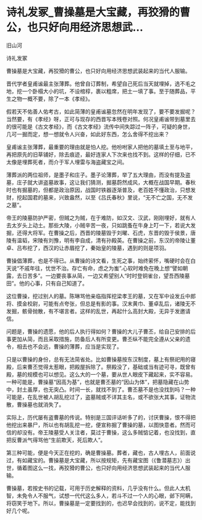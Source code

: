 # 诗礼发冢_曹操墓是大宝藏，再狡猾的曹公，也只好向用经济思想武...

旧山河

诗礼发冢

曹操墓是大宝藏，再狡猾的曹公，也只好向用经济思想武装起来的当代人服输。

晋代学者皇甫谧最主张薄葬。他曾自订葬制，希望自己死后当天就埋掉，选不毛之地，挖一个卧榻大小的坑，不设棺椁，裹以粗席，把土一填了事。至于随葬品，平生之物一概不要，除了一本《孝经》。

假若天不佑善人佑考古，如此简薄的皇甫谧墓忽然在明年发现了，要不要发掘呢？当然要，有《孝经》呀，正可与现存的西晋写本残卷对照。何况皇甫谧带到墓里去的很可能是《古文孝经》，而《古文孝经》流传中间失踪过一阵子，可疑的身世，几可一掘而定，想一想就令人兴奋，如此好东西，怎么舍得不挖出来？

皇甫谧主张薄葬，最重要的理由就是怕人挖。他吩咐家人把他的墓填土至与地平，再把原先的旧草铺好，除去痕迹，最好连家人下次来也找不到。这样的仔细，已不太像是埋葬死者，而介于军人埋雷与海盗藏宝之间。

薄葬派的两位祖师，是墨子和庄子。墨子论薄葬，举了五大理由，而没有提及盗墓，庄子就大讲盗墓故事，这让我们猜测，掘墓蔚然成风，大概在战国早期。春秋时也有掘墓的，但都是政治原因，战国时铁器逐渐普及，老百姓不懂政治，只想发财，挖起国君的墓来，兴致盎然，以至《吕氏春秋》里说，“无不亡之国，无不发之墓”。

帝王的陵墓防护严密，但贼之为贼，在于难防，如汉文、汉武，刚刚埋好，就有人去太岁头上动土。那些大陵，小贼辛苦一夜，只如跳蚤在牛身上叮一下，若说大发掘，还得大将军。在曹操之后，西晋的陵墓毁于刘曜、石虎，东晋的毁于侯景，唐陵有温韬，宋陵有刘豫，明有李自成，清有孙殿英。在曹操之前，东汉的帝陵让董卓、吕布挖了，西汉的让赤眉挖了，秦始皇的陵墓，遇到的则是项羽。

曹操倡薄葬，也是不得已。从曹操的诗文看，生死之事，始终萦怀，嘴硬时会在白天说“不戚年往，忧世不治。存亡有命，虑之为蚩”.心软时难免在晚上想“譬如朝露，去日苦多”。一边要丧事从简，一边又希望别人“时时登铜雀台，望吾西陵墓田”。他的心事，只有自己知道了。

这位曹操，挖过别人的墓。陈琳骂他亲临指挥挖梁孝王的墓，又在军中设发丘中郎将、摸金校尉，可能有点夸张，但总是有影的事。汉末黄巾、董卓乱后，诸陵无不发掘，骸骨抛散，有不堪言者。这样的乱世，再起什么高封大殿，无异于发邀请信。

问题是，曹操的遗愿，他的后人执行得如何？曹操的大儿子曹丕，给自己安排的后事更加从简，而且采取措施，防备后人有所变更。曹丕纵不能完全遵从父亲的遗令，相去也不会远，曹操的薄葬，应当是实现了。

只是以曹操的身份，总有无法简省处。比如曹操墓按东汉制度，墓上有祭祀用的寝殿，后来曹丕觉得太惹眼，把殿屋拆除了。祭殿没了，基础或当有迹可寻，既曾有殿，墓的规模也可以想见。这么大的一个墓，要从世人眼皮下藏起来，实不容易。一种可能是，曹操墓“因高为基”，也就是曹丕墓的“因山为体”，把墓隐藏在山势中，封土虽厚，也无突凸。时间一长，就找不到了。曹丕墓不是也没找到吗？一种可能是，在乱世被人胡乱挖过了，盗墓贼或不详其主名，或不欲张大其事，证物流散，曹操墓也就消失了。

实际上，历代屡有盗曹墓的传说。特别是三国评话听多了的，讨厌曹操，恨不得把他挖出来暴尸，所以也有胡乱挖一挖，便宣称掘了曹操的墓，以图快意者。然而可信的却没有。帝王陵墓受人关注者，莫过于曹操，这么多贼惦记着，也没找到，直把反曹派气得骂他“生前欺天，死后欺人”。

第三种可能，便是今天正在挖的，确是曹操墓。葬者，藏也，古人埋古人，前面说过，有如藏宝的。曹操墓是大宝藏，所以按规矩，先有藏宝图（《鲁潜墓志》）出世，循着图这么一找，再狡猾的曹公，也只好向用经济思想武装起来的当代人服输。

曹操墓，若按史书的记载，可用于历史解释的资料，几乎没有什么。但此人太机智，未免令人不服气，试想一代代这么多人，若斗不过一个人的心眼，邺下阿瞒，将窃笑于地下。所以，曹操墓是一定要找到的，也迟早会找到的，说不定，能找到好几个呢。